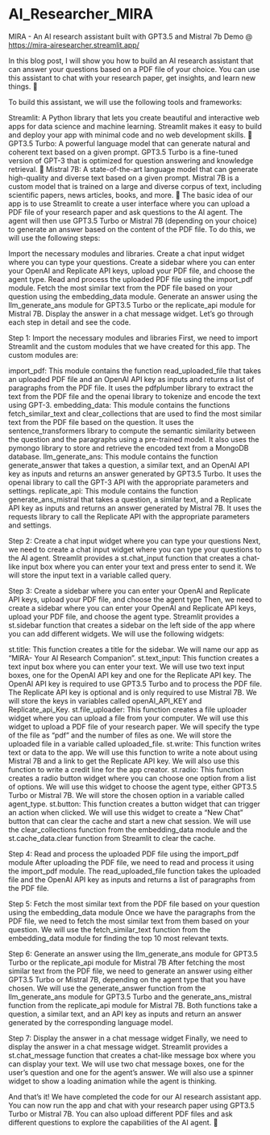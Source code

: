 # AI_Researcher_MIRA
MIRA - An AI research assistant built with GPT3.5 and Mistral 7b 
Demo @ https://mira-airesearcher.streamlit.app/

In this blog post, I will show you how to build an AI research assistant that can answer your questions based on a PDF file of your choice. You can use this assistant to chat with your research paper, get insights, and learn new things. 🧠

To build this assistant, we will use the following tools and frameworks:

Streamlit: A Python library that lets you create beautiful and interactive web apps for data science and machine learning. Streamlit makes it easy to build and deploy your app with minimal code and no web development skills. 🚀
GPT3.5 Turbo: A powerful language model that can generate natural and coherent text based on a given prompt. GPT3.5 Turbo is a fine-tuned version of GPT-3 that is optimized for question answering and knowledge retrieval. 🚀
Mistral 7B: A state-of-the-art language model that can generate high-quality and diverse text based on a given prompt. Mistral 7B is a custom model that is trained on a large and diverse corpus of text, including scientific papers, news articles, books, and more. 🚀
The basic idea of our app is to use Streamlit to create a user interface where you can upload a PDF file of your research paper and ask questions to the AI agent. The agent will then use GPT3.5 Turbo or Mistral 7B (depending on your choice) to generate an answer based on the content of the PDF file. To do this, we will use the following steps:

Import the necessary modules and libraries.
Create a chat input widget where you can type your questions.
Create a sidebar where you can enter your OpenAI and Replicate API keys, upload your PDF file, and choose the agent type.
Read and process the uploaded PDF file using the import_pdf module.
Fetch the most similar text from the PDF file based on your question using the embedding_data module.
Generate an answer using the llm_generate_ans module for GPT3.5 Turbo or the replicate_api module for Mistral 7B.
Display the answer in a chat message widget.
Let’s go through each step in detail and see the code.

Step 1: Import the necessary modules and libraries
First, we need to import Streamlit and the custom modules that we have created for this app. The custom modules are:

import_pdf: This module contains the function read_uploaded_file that takes an uploaded PDF file and an OpenAI API key as inputs and returns a list of paragraphs from the PDF file. It uses the pdfplumber library to extract the text from the PDF file and the openai library to tokenize and encode the text using GPT-3.
embedding_data: This module contains the functions fetch_similar_text and clear_collections that are used to find the most similar text from the PDF file based on the question. It uses the sentence_transformers library to compute the semantic similarity between the question and the paragraphs using a pre-trained model. It also uses the pymongo library to store and retrieve the encoded text from a MongoDB database.
llm_generate_ans: This module contains the function generate_answer that takes a question, a similar text, and an OpenAI API key as inputs and returns an answer generated by GPT3.5 Turbo. It uses the openai library to call the GPT-3 API with the appropriate parameters and settings.
replicate_api: This module contains the function generate_ans_mistral that takes a question, a similar text, and a Replicate API key as inputs and returns an answer generated by Mistral 7B. It uses the requests library to call the Replicate API with the appropriate parameters and settings.

Step 2: Create a chat input widget where you can type your questions
Next, we need to create a chat input widget where you can type your questions to the AI agent. Streamlit provides a st.chat_input function that creates a chat-like input box where you can enter your text and press enter to send it. We will store the input text in a variable called query. 

Step 3: Create a sidebar where you can enter your OpenAI and Replicate API keys, upload your PDF file, and choose the agent type
Then, we need to create a sidebar where you can enter your OpenAI and Replicate API keys, upload your PDF file, and choose the agent type. Streamlit provides a st.sidebar function that creates a sidebar on the left side of the app where you can add different widgets. We will use the following widgets:

st.title: This function creates a title for the sidebar. We will name our app as “MIRA- Your AI Research Companion”.
st.text_input: This function creates a text input box where you can enter your text. We will use two text input boxes, one for the OpenAI API key and one for the Replicate API key. The OpenAI API key is required to use GPT3.5 Turbo and to process the PDF file. The Replicate API key is optional and is only required to use Mistral 7B. We will store the keys in variables called openAI_API_KEY and Replicate_api_Key.
st.file_uploader: This function creates a file uploader widget where you can upload a file from your computer. We will use this widget to upload a PDF file of your research paper. We will specify the type of the file as “pdf” and the number of files as one. We will store the uploaded file in a variable called uploaded_file.
st.write: This function writes text or data to the app. We will use this function to write a note about using Mistral 7B and a link to get the Replicate API key. We will also use this function to write a credit line for the app creator.
st.radio: This function creates a radio button widget where you can choose one option from a list of options. We will use this widget to choose the agent type, either GPT3.5 Turbo or Mistral 7B. We will store the chosen option in a variable called agent_type.
st.button: This function creates a button widget that can trigger an action when clicked. We will use this widget to create a “New Chat” button that can clear the cache and start a new chat session. We will use the clear_collections function from the embedding_data module and the st.cache_data.clear function from Streamlit to clear the cache.

Step 4: Read and process the uploaded PDF file using the import_pdf module
After uploading the PDF file, we need to read and process it using the import_pdf module. The read_uploaded_file function takes the uploaded file and the OpenAI API key as inputs and returns a list of paragraphs from the PDF file.

Step 5: Fetch the most similar text from the PDF file based on your question using the embedding_data module
Once we have the paragraphs from the PDF file, we need to fetch the most similar text from them based on your question. We will use the fetch_similar_text function from the embedding_data module for finding the top 10 most relevant texts.

Step 6: Generate an answer using the llm_generate_ans module for GPT3.5 Turbo or the replicate_api module for Mistral 7B
After fetching the most similar text from the PDF file, we need to generate an answer using either GPT3.5 Turbo or Mistral 7B, depending on the agent type that you have chosen. We will use the generate_answer function from the llm_generate_ans module for GPT3.5 Turbo and the generate_ans_mistral function from the replicate_api module for Mistral 7B. Both functions take a question, a similar text, and an API key as inputs and return an answer generated by the corresponding language model.

Step 7: Display the answer in a chat message widget
Finally, we need to display the answer in a chat message widget. Streamlit provides a st.chat_message function that creates a chat-like message box where you can display your text. We will use two chat message boxes, one for the user’s question and one for the agent’s answer. We will also use a spinner widget to show a loading animation while the agent is thinking.

And that’s it! We have completed the code for our AI research assistant app. You can now run the app and chat with your research paper using GPT3.5 Turbo or Mistral 7B. You can also upload different PDF files and ask different questions to explore the capabilities of the AI agent. 🙌
